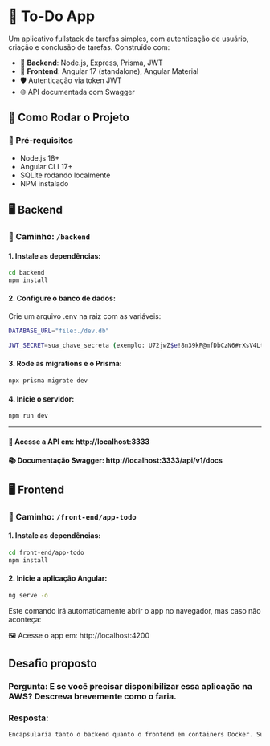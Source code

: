 # 📝 To-Do App

Um aplicativo fullstack de tarefas simples, com autenticação de usuário, criação e conclusão de tarefas. Construído com:

- 🔧 **Backend**: Node.js, Express, Prisma, JWT
- 🎨 **Frontend**: Angular 17 (standalone), Angular Material
- 🛡️ Autenticação via token JWT
- 🌐 API documentada com Swagger

## 🚀 Como Rodar o Projeto

### 🔧 Pré-requisitos

- Node.js 18+
- Angular CLI 17+
- SQLite rodando localmente
- NPM instalado

## 🖥️ Backend

### 📍 Caminho: `/backend`

#### 1. Instale as dependências:

```bash
cd backend
npm install
```

#### 2. Configure o banco de dados:

Crie um arquivo .env na raiz com as variáveis:

```bash
DATABASE_URL="file:./dev.db"

JWT_SECRET=sua_chave_secreta (exemplo: U72jwZ$e!8n39kP@mfDbCzN6#rXsV4LtQhGdM0Av)
```

#### 3. Rode as migrations e o Prisma:

```bash
npx prisma migrate dev
```

#### 4. Inicie o servidor:

```bash
npm run dev
```

---

#### 🧪 Acesse a API em: http://localhost:3333

#### 📚 Documentação Swagger: http://localhost:3333/api/v1/docs

## 🖥️ Frontend

### 📍 Caminho: `/front-end/app-todo`

#### 1. Instale as dependências:

```bash
cd front-end/app-todo
npm install
```

#### 2. Inicie a aplicação Angular:

```bash
ng serve -o
```

Este comando irá automaticamente abrir o app no navegador, mas caso não aconteça:

🖼️ Acesse o app em: http://localhost:4200

## Desafio proposto

### Pergunta: E se você precisar disponibilizar essa aplicação na AWS? Descreva brevemente como o faria.

### Resposta:

```bash
Encapsularia tanto o backend quanto o frontend em containers Docker. Subiria esses containers para um repositório no Amazon ECR. Em seguida, utilizaria o Amazon ECS (com Fargate) para orquestrar os containers. Para o banco de dados, usaria o Amazon RDS com PostgreSQL. Para o frontend, poderia usar também o Amazon S3 + CloudFront, se optasse por servir a aplicação como um app estático. Toda a infraestrutura seria gerenciada com Terraform pois assim teriamos um controle maior de toda a infraestrutura.
```
